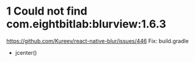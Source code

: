 # 1 Could not find com.eightbitlab:blurview:1.6.3
https://github.com/Kureev/react-native-blur/issues/446
Fix: build.gradle
+ jcenter()